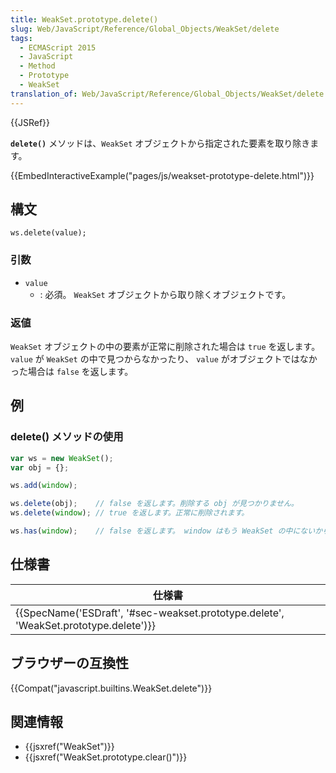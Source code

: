 ```yaml
---
title: WeakSet.prototype.delete()
slug: Web/JavaScript/Reference/Global_Objects/WeakSet/delete
tags:
  - ECMAScript 2015
  - JavaScript
  - Method
  - Prototype
  - WeakSet
translation_of: Web/JavaScript/Reference/Global_Objects/WeakSet/delete
---
```

{{JSRef}}

**`delete()`** メソッドは、`WeakSet` オブジェクトから指定された要素を取り除きます。

{{EmbedInteractiveExample("pages/js/weakset-prototype-delete.html")}}

## 構文

```
ws.delete(value);
```

### 引数

- `value`
  - : 必須。 `WeakSet` オブジェクトから取り除くオブジェクトです。

### 返値

`WeakSet` オブジェクトの中の要素が正常に削除された場合は `true` を返します。 `value` が `WeakSet` の中で見つからなかったり、 `value` がオブジェクトではなかった場合は `false` を返します。

## 例

### delete() メソッドの使用

```js
var ws = new WeakSet();
var obj = {};

ws.add(window);

ws.delete(obj);    // false を返します。削除する obj が見つかりません。
ws.delete(window); // true を返します。正常に削除されます。

ws.has(window);    // false を返します。 window はもう WeakSet の中にないからです。
```

## 仕様書

| 仕様書                                                                                                           |
| ---------------------------------------------------------------------------------------------------------------- |
| {{SpecName('ESDraft', '#sec-weakset.prototype.delete', 'WeakSet.prototype.delete')}} |

## ブラウザーの互換性

{{Compat("javascript.builtins.WeakSet.delete")}}

## 関連情報

- {{jsxref("WeakSet")}}
- {{jsxref("WeakSet.prototype.clear()")}}
